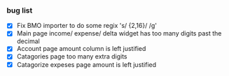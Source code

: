 ### bug list

-[X] Fix BMO importer to do some regix 's/ {2,16}/ /g'
-[X] Main page income/ expense/ delta widget has too many digits past the decimal
-[X] Account page amount column is left justified
-[X] Catagories page too many extra digits
-[X] Catagorize expeses page amount is left justified
